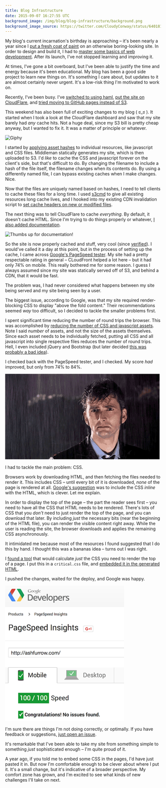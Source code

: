 ```yaml
---
title: Blog Infrastructure
date: 2015-09-07 16:27:55 UTC
background_image: /img/blog/blog-infrastructure/background.png
background_image_source: https://twitter.com/CloudyConway/status/640181721326059520
---
```


My blog's current incarnation's birthday is approaching – it's been nearly a year since I [put a fresh coat of paint](https://ashfurrow.com/blog/fresh-coat-of-paint/) on an otherwise boring-looking site. In order to design and build it, I had to [master some basics of web development](https://ashfurrow.com/blog/blog-transition-retrospective/). After its launch, I've not stopped learning and improving it.

At times, I've gone a bit overboard, but I've been able to justify the time and energy because it's been educational. My blog has been a good side project to learn new things on. It's something I care about, but updates to it are almost certainly never urgent. It's a low-risk thing I'm motivated to work on.

<!-- more -->

Recently, I've been busy. I've [switched to using haml](https://github.com/ashfurrow/blog/pull/124), [put the site on CloudFlare](https://github.com/ashfurrow/blog/pull/132), and [tried moving to GitHub pages instead of S3](https://github.com/ashfurrow/blog/tree/archive-gh-pages).

This weekend has also been full of exciting changes to my blog ( ಠ_ಠ ). It started when I took a look at the CloudFlare dashboard and saw that my site barely had *any* cache hits. Not a huge deal, since my S3 bill is pretty cheap anyway, but I wanted to fix it. It was a matter of principle or whatever.

![Giphy](http://media4.giphy.com/media/14uycovNIQpFf2/giphy.gif)

I started by [applying asset hashes](https://github.com/ashfurrow/blog/commit/77ae72d62b95d20055707f818a39b18715cab003) to individual resources, like javascript and CSS files. Middleman statically generates my site, which is then uploaded to S3. I'd _like_ to cache the CSS and javascript forever on the client's side, but that's difficult to do. By changing the filename to include a hash of the file itself, the filename changes when its contents do. By using a differently named file, I can bypass existing caches when I make changes. Nice. 

Now that the files are uniquely named based on hashes, I need to tell clients to cache these files for a long time. I used [s3cmd](https://github.com/s3tools/s3cmd) to give all existing resources long cache lives, and I hooked into my existing CDN invalidation script to [set cache headers on new or modified files](https://github.com/ashfurrow/blog/blob/78b0313fb131fb325f81dc60ad456cf1c69261a6/config.rb#L95-L105). 

The next thing was to tell CloudFlare to cache _everything_. By default, it doesn't cache HTML. Since I'm trying to do things properly or whatever, [I also added documentation](https://github.com/ashfurrow/blog/commit/eba80f4be5d3e33b83550a9441a291bc7a01b3d3#diff-04c6e90faac2675aa89e2176d2eec7d8R62). 

![Thumbs up for documentation!](http://media1.giphy.com/media/vtVpHbnPi9TLa/giphy.gif)

So the site is now properly cached and stuff, very cool (since [verified](https://twitter.com/ashfurrow/status/640877854478217216)). I would've called it a day at this point, but in the process of setting up the cache, I came across [Google's PageSpeed tester](https://developers.google.com/speed/pagespeed/insights/). My site had a pretty respectable rating in general – CLoudFront helped a lot here – but it had only 74% on mobile. This really bothered me for some reason. I guess I always assumed since my site was statically served off of S3, and behind a CDN, that it would be fast. 

The problem was, I had never considered what happens between my site being served and my site being seen by a user. 

The biggest issue, according to Google, was that my site required render-blocking CSS to display "above the fold content." Their recommendations seemed _way_ too difficult, so I decided to tackle the smaller problems first.

I spent significant time reducing the number of round trips the browser. This was accomplished by [reducing the number of CSS and javascript assets](https://github.com/ashfurrow/blog/commit/55a87af4381cbd38526e3dd38ec953446679e5f0). Note I said _number_ of assets, and not the size of the assets themselves. Since each asset needs to be individually fetched, putting all CSS and all javascript into single respective files reduces the number of round trips. Hell, I even included jQuery and Bootstrap (but later decided [this was probably a bad idea](https://github.com/ashfurrow/blog/commit/6371865b135fea464fc3233fb64027fce9ab4fe8)).

I checked back with the PageSpeed tester, and I checked. My score _had_ improved, but only from 74% to 84%. 

![Sadness](/img/blog/blog-infrastructure/sad.gif)

I had to tackle the main problem: CSS.

Browsers work by downloading HTML, and then fetching the files needed to render it. This includes CSS – until every bit of it is downloaded, _none_ of the page is rendered at all. [Google's suggestion](https://developers.google.com/speed/docs/insights/OptimizeCSSDelivery) was to include the CSS _inline_ with the HTML, which is clever. Let me explain. 

In order to display the top of the page – the part the reader sees first – you need to have all the CSS that HTML needs to be rendered. There's lots of CSS that you _don't_ need to just render the top of the page, and you can download that later. By including _just_ the necessary bits (near the beginning of the HTML file), you can render the visible content right away. While the user is reading the site, the browser downloads and applies the remaining CSS asynchronously.

It intimidated me because most of the resources I found suggested that I do this by hand. I thought this was a bananas idea – turns out I was right.

I [found a tool](https://jonassebastianohlsson.com/criticalpathcssgenerator/) that would calculate _just_ the CSS you need to render the top of a page. I put this in a `critical.css` file, and [embedded it in the generated HTML](https://github.com/ashfurrow/blog/commit/22eb6cb5d05e2aceb698c7e2ce5021272b7d1055#diff-b23996f3eeec7cadc058b2c068e47082R8). 

I pushed the changes, waited for the deploy, and Google was happy. 

![A perfect score.](/img/blog/blog-infrastructure/results.png)

I'm sure there are things I'm not doing correctly, or optimally. If you have feedback or suggestions, [just open an issue](https://github.com/ashfurrow/blog/issues/new).

It's remarkable that I've been able to take my site from something simple to something _just_ sophisticated enough – I'm quite proud of it. 

A year ago, if you told me to embed some CSS in the pages, I'd have just pasted it in. But now I'm comfortable enough to be clever about where I put it. It's a small change, but it's indicative of a broader perspective. My comfort zone has grown, and I'm excited to see what kinds of new challenges I'll take on next. 
